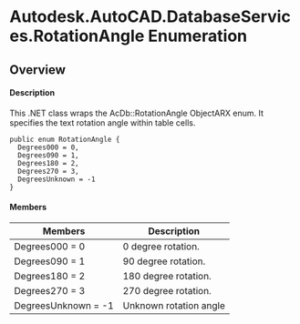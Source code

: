 # Autodesk.AutoCAD.DatabaseServices.RotationAngle Enumeration

## Overview

#### Description
This .NET class wraps the AcDb::RotationAngle ObjectARX enum. 
It specifies the text rotation angle within table cells.
```text
public enum RotationAngle {
  Degrees000 = 0,
  Degrees090 = 1,
  Degrees180 = 2,
  Degrees270 = 3,
  DegreesUnknown = -1
}
```

#### Members
| Members | Description |
| --- | --- |
| Degrees000 = 0 | 0 degree rotation. |
| Degrees090 = 1 | 90 degree rotation. |
| Degrees180 = 2 | 180 degree rotation. |
| Degrees270 = 3 | 270 degree rotation. |
| DegreesUnknown = -1 | Unknown rotation angle |